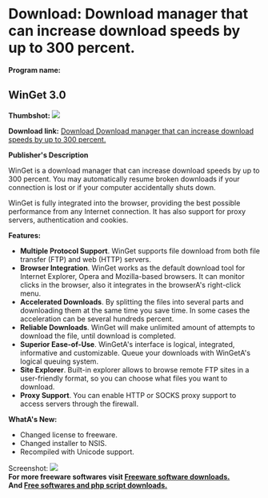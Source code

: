 # Download: Download manager that can increase download speeds by up to 300 percent.

**Program name:**

## WinGet 3.0

  
**Thumbshot:** ![](http://www.freewarefiles.com/screenshot/winget3_md.gif)   
  
**Download link:** [Download Download manager that can increase download speeds by up to 300 percent.](http://freesoftwares.boysofts.com/WinGet_program_39160.html)  
  


**Publisher's Description**  
  


WinGet is a download manager that can increase download speeds by up to 300 percent. You may automatically resume broken downloads if your connection is lost or if your computer accidentally shuts down. 

WinGet is fully integrated into the browser, providing the best possible performance from any Internet connection. It has also support for proxy servers, authentication and cookies.

**Features:**

  * **Multiple Protocol Support**. WinGet supports file download from both file transfer (FTP) and web (HTTP) servers. 
  * **Browser Integration**. WinGet works as the default download tool for Internet Explorer, Opera and Mozilla-based browsers. It can monitor clicks in the browser, also it integrates in the browserA's right-click menu. 
  * **Accelerated Downloads**. By splitting the files into several parts and downloading them at the same time you save time. In some cases the acceleration can be several hundreds percent. 
  * **Reliable Downloads**. WinGet will make unlimited amount of attempts to download the file, until download is completed. 
  * **Superior Ease-of-Use**. WinGetA's interface is logical, integrated, informative and customizable. Queue your downloads with WinGetA's logical queuing system. 
  * **Site Explorer**. Built-in explorer allows to browse remote FTP sites in a user-friendly format, so you can choose what files you want to download. 
  * **Proxy Support**. You can enable HTTP or SOCKS proxy support to access servers through the firewall. 

**WhatA's New:**

  * Changed license to freeware. 
  * Changed installer to NSIS. 
  * Recompiled with Unicode support. 

  
  
Screenshot: ![](http://www.freewarefiles.com/screenshot/winget3.gif)   
**For more freeware softwares visit [Freeware software downloads.](http://freesoftwares.boysofts.com/)**   
**And [Free softwares and php script downloads.](http://www.boysofts.com/)**
